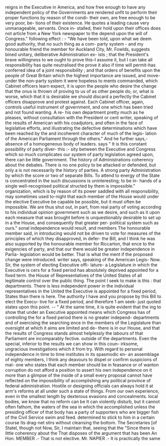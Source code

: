reigns in the Executive in America, and how free enough to have any independent policy of the Governments are rendered unfit to perform their proper functions by reason of the condi- their own, are free enough to be very poor, be- tions of their existence. He quotes a leading cause very unmanageable, servants. Once in- stalled, their hold upon their offices does not article from a New York newspaper to the depend upon the will of Congress." following effect : - "We have been told, upon what we deem good authority, that no such thing as a com- party system - and my honourable friend the member for Auckland City, Mr. Fowlds, suggests bined unitary, deliberative Administration ex- ists ; that the President's brave willingness to we ought to prove this-I assume it, but I can take all responsibility has quite neutralised the prove it also if time will permit-has conferred idea of a joint responsibility ; and that orders of benefits upon the people of Great Britain which the highest importance are issued, and move- under the non-party system it were hopeless to ments commanded, which Cabinet officers learn expect, it is upon the people who desire the change that the onus is thrown of proving to us of as other people do, or, what is worse, which that it is desirable we should discard a perfectly the Cabinet officers disapprove and protest against. Each Cabinet officer, again, controls useful instrument of government, and one which has been tried and not found wanting. A re- his own department pretty much as he pleases, without consultation with the President or cent writer, speaking of the results of American with his coadjutors, and often in the face of legislative efforts, and illustrating the defective determinations which have been reached by the and incoherent character of much of the legis- lation of the American Parliament through the others." And he further says,- absence of a homogeneous body of leaders. says " It is this constant possibility of party diver- this :- sity between the Executive and Congress which so much complicates our system of party legislation agreed upon, there can be little government. The history of Administrations coherency about the debates. There is no one policy to be attacked or defended, but only a is not necessarily the history of parties. A strong party Administration by which the score or two of separate Bills. To attend to energy of the State is concentrated in the such discussions is uninteresting; to be in- hands of a single well-recognised political structed by them is impossible." organization, which is by reason of its power saddled with all responsibility, may sometimes used to-night that each member of the House would under the elective Executive be capable be possible, but it must often be impossible. We are thus shut out, in part, from real party of voting according to his individual opinion government such as we desire, and such as it upon each measure that was brought before is unquestionably desirable to set up in a the House, and consequently that greater per- political system such as ours." sonal independence would result, and members The honourable member said, in introducing would not be driven to vote for measures of the principles of which they disapproved, in defer- the Bill, and I think he was also supported by the honourable member for Riccarton, that ence to the exigencies of party, and that our there would be greater independence in Parlia- legislation would be better. That is what the ment if the proposed change were introduced. writer says, speaking of the American Legis- Now. Sir, the system of electing Executive offi- lature- a Legislature in which the Executive is cers for a fixed period has absolutely deprived appointed for a fixed term. the House of Representatives of the United States of all legitimate control over the public thing. The point I seek to make is this : that departments. There is less independent power in the individual representatives in the United the Executive is appointed for a fixed period, States than there is here. The authority I have and you propose by this Bill to elect the Execu- tive for a fixed period, and therefore 1 am seek- just quoted states upon this point. -- " At the same time, it is quite evident that the ing to show that under an Executive appointed means which Congress has of controlling the for a fixed period there is no greater independ- departments and of exercising the searching ence in the members of the Legislature than oversight at which it aims are limited and de- there is in our House, and that the results of Congress stands almost helplessly the labours of that Parliament are incomparably fective. outside of the departments. Even the special, inferior to the results we can show in this coun- irksome, ungracious investigations which it from try. With regard to personal independence in time to time institutes in its spasmodic en- an assemblage of eighty members, I think any deavours to dispel or confirm suspicions of mal- one who states that each member should be in feasance or of wanton corruption do not afford a position to assert his own independence on it more than a glimpse of the inside of a small every proposal cannot have reflected on the impossibility of accomplishing any political province of federal administration. Hostile or designing officials can always hold it at arm's reforms at all under such a state of things. From our own experience, even in the smallest length by dexterous evasions and concealments. local bodies, we know that no reform can be It can violently disturb, but it cannot often fathom, the waters of the sea in which the accomplished unless the presiding officer of that body has a party of supporters who are bigger fish of the Civil Service swim and feed. determined to stick to him in a certain course Its drag-net stirs without cleansing the bottom. The Secretaries [of Statel, though not Now, Sir, I maintain that, seeing that the "Since there is little coherency about the That disposes of the argument that has been An Hon. MEMBER .- That is not elective. Mr. NAPIER .- It is practically the same 
